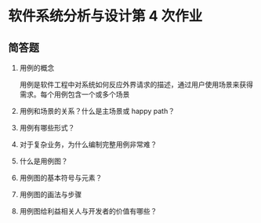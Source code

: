# 软件系统分析与设计第 4 次作业

## 简答题

1. 用例的概念

   用例是软件工程中对系统如何反应外界请求的描述，通过用户使用场景来获得需求。每个用例包含一个或多个场景

2. 用例和场景的关系？什么是主场景或 happy path？

3. 用例有哪些形式？

4. 对于复杂业务，为什么编制完整用例非常难？

5. 什么是用例图？

6. 用例图的基本符号与元素？

7. 用例图的画法与步骤

8. 用例图给利益相关人与开发者的价值有哪些？